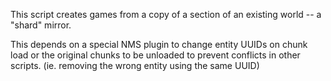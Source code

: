 This script creates games from a copy of a section of an existing world -- a "shard" mirror.

This depends on a special NMS plugin to change entity UUIDs on chunk load or the original chunks to be unloaded to prevent conflicts in other scripts. (ie. removing the wrong entity using the same UUID)
